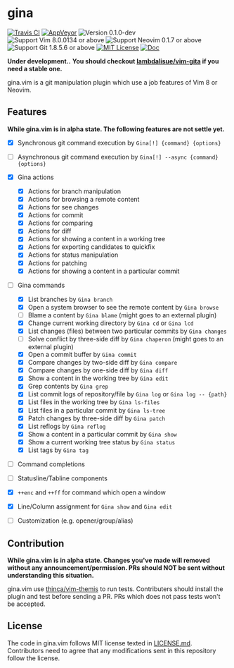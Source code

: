 gina
==============================================================================
[![Travis CI](https://img.shields.io/travis/lambdalisue/gina.vim/master.svg?style=flat-square&label=Travis%20CI)](https://travis-ci.org/lambdalisue/gina.vim)
[![AppVeyor](https://img.shields.io/appveyor/ci/lambdalisue/gina-vim/master.svg?style=flat-square&label=AppVeyor)](https://ci.appveyor.com/project/lambdalisue/gina-vim/branch/master)
![Version 0.1.0-dev](https://img.shields.io/badge/version-0.1.0--dev-yellow.svg?style=flat-square)
![Support Vim 8.0.0134 or above](https://img.shields.io/badge/support-Vim%208.0.0134%20or%20above-yellowgreen.svg?style=flat-square)
![Support Neovim 0.1.7 or above](https://img.shields.io/badge/support-Neovim%200.1.7%20or%20above-yellowgreen.svg?style=flat-square)
![Support Git 1.8.5.6 or above](https://img.shields.io/badge/support-Git%201.8.5.6%20or%20above-green.svg?style=flat-square)
[![MIT License](https://img.shields.io/badge/license-MIT-blue.svg?style=flat-square)](LICENSE.md)
[![Doc](https://img.shields.io/badge/doc-%3Ah%20gina-orange.svg?style=flat-square)](doc/gina.txt)


**Under development..**
**You should checkout [lambdalisue/vim-gita](https://github.com/lambdalisue/vim-gita) if you need a stable one.**

gina.vim is a git manipulation plugin which use a job features of Vim 8 or Neovim.


Features
-------------------------------------------------------------------------------

**While gina.vim is in alpha state. The following features are not settle yet.**

- [x] Synchronous git command execution by `Gina[!] {command} {options}`
- [ ] Asynchronous git command execution by `Gina[!] --async {command} {options}`
- [x] Gina actions
  - [x] Actions for branch manipulation
  - [x] Actions for browsing a remote content
  - [x] Actions for see changes
  - [x] Actions for commit
  - [x] Actions for comparing
  - [x] Actions for diff
  - [x] Actions for showing a content in a working tree
  - [x] Actions for exporting candidates to quickfix
  - [x] Actions for status manipulation
  - [x] Actions for patching
  - [x] Actions for showing a content in a particular commit
- [ ] Gina commands
  - [x] List branches by `Gina branch`
  - [x] Open a system browser to see the remote content by `Gina browse`
  - [ ] Blame a content by `Gina blame` (might goes to an external plugin)
  - [x] Change current working directory by `Gina cd` or `Gina lcd`
  - [x] List changes (files) between two particular commits by `Gina changes`
  - [ ] Solve conflict by three-side diff by `Gina chaperon` (might goes to an external plugin)
  - [x] Open a commit buffer by `Gina commit`
  - [x] Compare changes by two-side diff by `Gina compare`
  - [x] Compare changes by one-side diff by `Gina diff`
  - [x] Show a content in the working tree by `Gina edit`
  - [x] Grep contents by `Gina grep`
  - [x] List commit logs of repository/file by `Gina log` or `Gina log -- {path}`
  - [x] List files in the working tree by `Gina ls-files`
  - [x] List files in a particular commit by `Gina ls-tree`
  - [x] Patch changes by three-side diff by `Gina patch`
  - [x] List reflogs by `Gina reflog`
  - [x] Show a content in a particular commit by `Gina show`
  - [x] Show a current working tree status by `Gina status`
  - [x] List tags by `Gina tag`
- [ ] Command completions
- [ ] Statusline/Tabline components
- [x] `++enc` and `++ff` for command which open a window
- [x] Line/Column assignment for `Gina show` and `Gina edit`
- [ ] Customization (e.g. opener/group/alias)


Contribution
-------------------------------------------------------------------------------

**While gina.vim is in alpha state.
Changes you've made will removed without any announcement/permission.
PRs should NOT be sent without understanding this situation.**

gina.vim use [thinca/vim-themis](https://github.com/thinca/vim-themis) to run tests.
Contributers should install the plugin and test before sending a PR.
PRs which does not pass tests won't be accepted.


License
-------------------------------------------------------------------------------
The code in gina.vim follows MIT license texted in [LICENSE.md](./LICENSE.md).
Contributors need to agree that any modifications sent in this repository follow the license.

